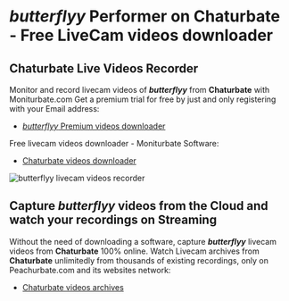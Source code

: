 # _butterflyy_ Performer on Chaturbate - Free LiveCam videos downloader

## Chaturbate Live Videos Recorder

Monitor and record livecam videos of **_butterflyy_** from **Chaturbate** with Moniturbate.com
Get a premium trial for free by just and only registering with your Email address:
* [_butterflyy_ Premium videos downloader](https://moniturbate.com/request-demo-licence-key.html)

Free livecam videos downloader - Moniturbate Software:
* [Chaturbate videos downloader](https://moniturbate.com/moniturbate-download-software.html)

![_butterflyy_ livecam videos recorder](https://peachurnet.com/templates/moniturbate-software.png)


## Capture _butterflyy_ videos from the Cloud and watch your recordings on Streaming

Without the need of downloading a software, capture **_butterflyy_** livecam videos from **Chaturbate** 100% online.
Watch Livecam archives from **Chaturbate** unlimitedly from thousands of existing recordings, only on Peachurbate.com and its websites network:
* [Chaturbate videos archives](https://peachurnet.com/)